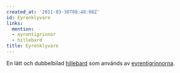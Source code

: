```yaml
---
created_at: '2011-03-30T08:48:08Z'
id: Eyrenklyvare
links:
  mention:
  - eyrentigrinnor
  - hillebard
title: Eyrenklyvare
---
```


En lätt och dubbelbilad [hillebard] som används av [eyrentigrinnorna].

  [hillebard]: hillebard
  [eyrentigrinnorna]: eyrentigrinnor